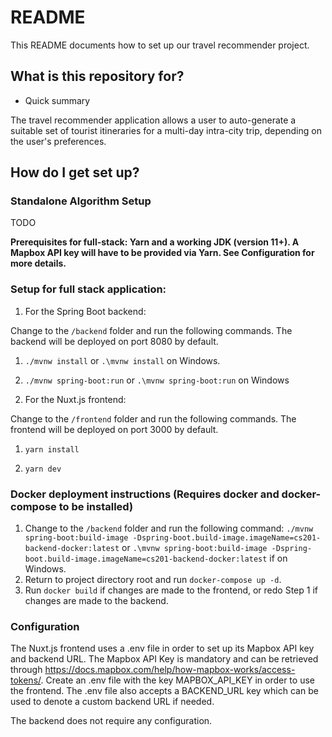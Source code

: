 # README #

This README documents how to set up our travel recommender project.

## What is this repository for? ##

* Quick summary

The travel recommender application allows a user to auto-generate a suitable set of tourist itineraries for a multi-day intra-city trip, depending on the user's preferences.

## How do I get set up? ##

### Standalone Algorithm Setup ###

TODO

**Prerequisites for full-stack: Yarn and a working JDK (version 11+). A Mapbox API key will have to be provided via Yarn. See Configuration for more details.**

### Setup for full stack application: ###

1) For the Spring Boot backend:

Change to the `/backend` folder and run the following commands. The backend will be deployed on port 8080 by default.

1. `./mvnw install` or `.\mvnw install` on Windows.

2. `./mvnw spring-boot:run` or `.\mvnw spring-boot:run` on Windows

2) For the Nuxt.js frontend:

Change to the `/frontend` folder and run the following commands. The frontend will be deployed on port 3000 by default.

1. `yarn install`

2. `yarn dev`

### Docker deployment instructions (Requires docker and docker-compose to be installed) ###

1) Change to the `/backend` folder and run the following command:
`./mvnw spring-boot:build-image -Dspring-boot.build-image.imageName=cs201-backend-docker:latest`
or `.\mvnw spring-boot:build-image -Dspring-boot.build-image.imageName=cs201-backend-docker:latest` if on Windows.
2) Return to project directory root and run `docker-compose up -d`.
3) Run `docker build` if changes are made to the frontend, or redo Step 1 if changes are made to the backend.

### Configuration ###

The Nuxt.js frontend uses a .env file in order to set up its Mapbox API key and backend URL. The Mapbox API Key is mandatory and can be retrieved through https://docs.mapbox.com/help/how-mapbox-works/access-tokens/.
Create an .env file with the key MAPBOX_API_KEY in order to use the frontend. The .env file also accepts a BACKEND_URL key which can be used to denote a custom backend URL if needed.

The backend does not require any configuration.